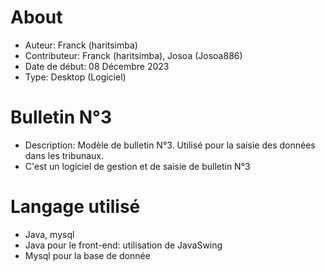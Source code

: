 # About 
- Auteur: Franck (haritsimba)
- Contributeur: Franck (haritsimba), Josoa (Josoa886)
- Date de début: 08 Décembre 2023
- Type: Desktop (Logiciel)
  
# Bulletin N°3
- Description: Modèle de bulletin N°3. Utilisé pour la saisie des données dans les tribunaux.
- C'est un logiciel de gestion et de saisie de bulletin N°3

# Langage utilisé
- Java, mysql
- Java pour le front-end: utilisation de JavaSwing
- Mysql pour la base de donnée


